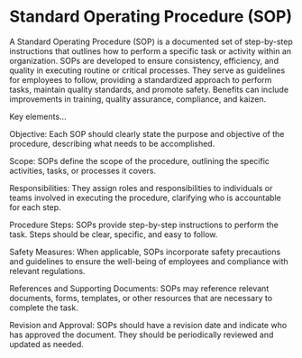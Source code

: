 # Standard Operating Procedure (SOP)

A Standard Operating Procedure (SOP) is a documented set of step-by-step instructions that outlines how to perform a specific task or activity within an organization. SOPs are developed to ensure consistency, efficiency, and quality in executing routine or critical processes. They serve as guidelines for employees to follow, providing a standardized approach to perform tasks, maintain quality standards, and promote safety. Benefits can include improvements in training, quality assurance, compliance, and kaizen.

Key elements…

Objective: Each SOP should clearly state the purpose and objective of the procedure, describing what needs to be accomplished.

Scope: SOPs define the scope of the procedure, outlining the specific activities, tasks, or processes it covers.

Responsibilities: They assign roles and responsibilities to individuals or teams involved in executing the procedure, clarifying who is accountable for each step.

Procedure Steps: SOPs provide step-by-step instructions to perform the task. Steps should be clear, specific, and easy to follow.

Safety Measures: When applicable, SOPs incorporate safety precautions and guidelines to ensure the well-being of employees and compliance with relevant regulations.

References and Supporting Documents: SOPs may reference relevant documents, forms, templates, or other resources that are necessary to complete the task.

Revision and Approval: SOPs should have a revision date and indicate who has approved the document. They should be periodically reviewed and updated as needed.
